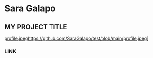 # __Sara Galapo__
## MY PROJECT TITLE
[profile.jpeg](https://github.com/SaraGalapo/test/blob/main/profile.jpeg)https://github.com/SaraGalapo/test/blob/main/profile.jpeg] 
### LINK
